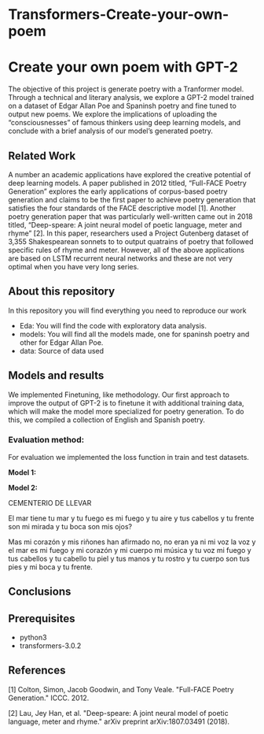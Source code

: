 # Transformers-Create-your-own-poem

# Create your own poem with GPT-2


The objective of this project is generate poetry with a Tranformer model. Through a technical and literary analysis, we explore a
GPT-2 model trained on a dataset of Edgar Allan Poe and Spaninsh poetry and fine tuned to
output new poems. We explore the implications of uploading the “consciousnesses” of famous thinkers using deep learning models, and
conclude with a brief analysis of our model’s generated poetry.

##  Related Work 
A number an academic applications have explored the creative potential of deep learning models. 
A paper published in 2012 titled, “Full-FACE Poetry Generation” explores the early applications
of corpus-based poetry generation and claims to be the first paper to achieve poetry generation
that satisfies the four standards of the FACE descriptive model [1]. Another poetry generation paper that was particularly well-written came out in 2018 titled, “Deep-speare: A joint neural model of poetic language, meter and rhyme” [2]. In this paper,
researchers used a Project Gutenberg dataset of 3,355 Shakespearean sonnets to to output quatrains of poetry that followed specific rules of rhyme and meter. However, all of the above applications are based on LSTM recurrent neural networks and these are not very optimal when you have very long series. 

## About this repository

In this repository you will find everything you need to reproduce our work

* Eda: You will find the code with exploratory data analysis.
* models: You will find all the models made, one for spaninsh poetry and other for Edgar Allan Poe. 
* data: Source of data used


## Models and results

We implemented Finetuning, like methodology. Our first approach to improve the output of GPT-2 is to finetune it with additional training data, which
will make the model more specialized for poetry generation. To do this, we compiled a collection
of English and Spanish poetry. 
### Evaluation method:

For evaluation we implemented the loss function in train and test datasets.

**Model 1:**



**Model 2:**

CEMENTERIO DE LLEVAR


El mar tiene tu mar
y tu fuego es mi fuego
y tu aire y tus cabellos
y tu frente son mi mirada
y tu boca son mis ojos?

Mas mi corazón y mis riñones
han afirmado no,
no eran ya ni mi voz la voz
y el mar es mi fuego y mi corazón
y mi cuerpo mi música
y tu voz mi fuego y tus cabellos
y tu cabello tu piel
y tus manos y tu rostro
y tu cuerpo son tus pies y mi boca
y tu frente.


## Conclusions
 
 

## Prerequisites


* python3
* transformers-3.0.2


## References

[1] Colton, Simon, Jacob Goodwin, and Tony Veale. "Full-FACE Poetry Generation." ICCC.
2012.

[2] Lau, Jey Han, et al. "Deep-speare: A joint neural model of poetic language, meter and
rhyme." arXiv preprint arXiv:1807.03491 (2018).


